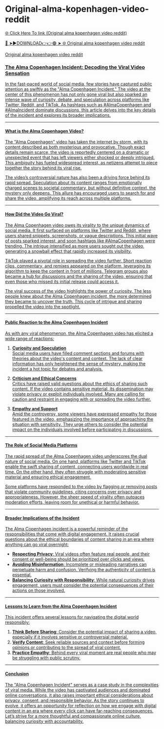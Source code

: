 # Original-alma-kopenhagen-video-reddit
<a href="https://quotanium.sbs/Original-alma-kopenhagen-video-reddit"> 🌐 Click Here To link (Original alma kopenhagen video reddit)

🔴 ➤►DOWNLOAD👉👉🟢 ➤  <a href="https://quotanium.sbs/Original-alma-kopenhagen-video-reddit"> 🌐 Original alma kopenhagen video reddit

Original alma kopenhagen video reddit

### The Alma Copenhagen Incident: Decoding the Viral Video Sensation

In the fast-paced world of social media, few stories have captured public attention as swiftly as the "Alma Copenhagen Incident." The video at the center of this phenomenon has not only gone viral but also sparked an intense wave of curiosity, debate, and speculation across platforms like Twitter, Reddit, and TikTok. As hashtags such as #AlmaCopenhagen and #AlmaIncident dominate discussions, this article delves into the key details of the incident and explores its broader implications.

---

#### What is the Alma Copenhagen Video?

The "Alma Copenhagen" video has taken the internet by storm, with its content described as both mysterious and provocative. Though exact details remain scarce, the video is reportedly centered on a dramatic or unexpected event that has left viewers either shocked or deeply intrigued. This ambiguity has fueled widespread interest, as netizens attempt to piece together the story behind its viral rise.

The video’s controversial nature has also been a driving force behind its rapid spread. Speculation about its content ranges from emotionally charged scenes to societal commentary, but without definitive context, the mystery only deepens. This allure has encouraged users to search for and share the video, amplifying its reach across multiple platforms.

---

#### How Did the Video Go Viral?

The Alma Copenhagen video owes its virality to the unique dynamics of social media. It first surfaced on platforms like Twitter and Reddit, where users shared snippets, screenshots, or vague descriptions. This initial wave of posts sparked interest, and soon hashtags like #AlmaCopenhagen were trending. The intrigue intensified as more users sought out the video, generating a snowball effect that rapidly increased its visibility.

TikTok played a pivotal role in spreading the video further. Short reaction clips, commentary, and remixes appeared on the platform, leveraging its algorithm to keep the content in front of millions. Telegram groups also became a hub for discussions and the sharing of the video, ensuring that even those who missed its initial release could access it.

The viral success of the video highlights the power of curiosity. The less people knew about the Alma Copenhagen incident, the more determined they became to uncover the truth. This cycle of intrigue and sharing propelled the video into the spotlight.

---

#### Public Reaction to the Alma Copenhagen Incident

As with any viral phenomenon, the Alma Copenhagen video has elicited a wide range of reactions:

1. **Curiosity and Speculation**  
   Social media users have filled comment sections and forums with theories about the video's content and context. The lack of clear information has only heightened the sense of mystery, making the incident a hot topic for debates and analysis.

2. **Criticism and Ethical Concerns**  
   Critics have raised valid questions about the ethics of sharing such content. If the video contains sensitive material, its dissemination may violate privacy or exploit individuals involved. Many are calling for caution and restraint in engaging with or spreading the video further.

3. **Empathy and Support**  
   Amid the controversy, some viewers have expressed empathy for those featured in the video, emphasizing the importance of approaching the situation with sensitivity. They urge others to consider the potential impact on the individuals involved before participating in discussions.

---

#### The Role of Social Media Platforms

The rapid spread of the Alma Copenhagen video underscores the dual nature of social media. On one hand, platforms like Twitter and TikTok enable the swift sharing of content, connecting users worldwide in real time. On the other hand, they often struggle with moderating sensitive material and ensuring ethical engagement.

Some platforms have responded to the video by flagging or removing posts that violate community guidelines, citing concerns over privacy and appropriateness. However, the sheer speed of virality often outpaces moderation efforts, leaving room for unethical or harmful behavior.

---

#### Broader Implications of the Incident

The Alma Copenhagen incident is a powerful reminder of the responsibilities that come with digital engagement. It raises crucial questions about the ethical boundaries of content sharing in an era where anything can go viral overnight:

- **Respecting Privacy**: Viral videos often feature real people, and their consent or well-being should be prioritized over clicks and views.  
- **Avoiding Misinformation**: Incomplete or misleading narratives can perpetuate harm and confusion. Verifying the authenticity of content is essential.  
- **Balancing Curiosity with Responsibility**: While natural curiosity drives engagement, users must consider the potential consequences of their actions on those involved.  

---

#### Lessons to Learn from the Alma Copenhagen Incident

This incident offers several lessons for navigating the digital world responsibly:

1. **Think Before Sharing**: Consider the potential impact of sharing a video, especially if it involves sensitive or controversial material.  
2. **Verify Content**: Seek reliable sources and context before forming opinions or contributing to the spread of viral content.  
3. **Practice Empathy**: Behind every viral moment are real people who may be struggling with public scrutiny.  

---

#### Conclusion

The "Alma Copenhagen Incident" serves as a case study in the complexities of viral media. While the video has captivated audiences and dominated online conversations, it also raises important ethical considerations about privacy, consent, and responsible behavior. As the story continues to evolve, it offers an opportunity for reflection on how we engage with digital content in an era where every click can have far-reaching consequences. Let’s strive for a more thoughtful and compassionate online culture, balancing curiosity with accountability.
